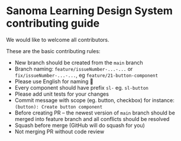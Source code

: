 # Sanoma Learning Design System contributing guide

We would like to welcome all contributors.

These are the basic contributing rules:
- New branch should be created from the `main` branch
- Branch naming: `feature/issueNumber-...-...` or `fix/issueNumber-...-...`, eg `feature/21-button-component`
- Please use English for naming 🙂
- Every component should have prefix `sl-` eg. `sl-button`
- Please add unit tests for your changes
- Commit message with scope (eg. button, checkbox) for instance:
    `(button): Create button component`
- Before creating PR – the newest version of `main` branch should be merged into feature branch and all conflicts should be resolved
- Squash before merge (GitHub  will do squash for you)
- Not merging PR without code review